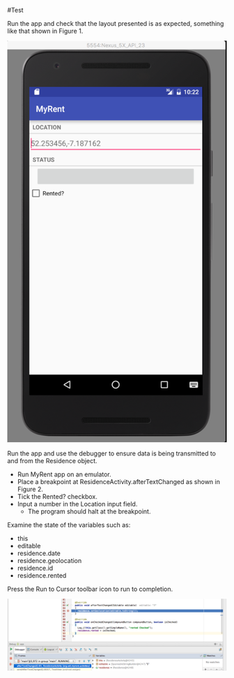 #Test


Run the app and check that the layout presented is as expected, something like that shown in Figure 1.

![Figure 1: MyRent](img/01.png)

Run the app and use the debugger to ensure data is being transmitted to and from the Residence object.

- Run MyRent app on an emulator.
- Place a breakpoint at ResidenceActivity.afterTextChanged as shown in Figure 2.
- Tick the Rented? checkbox.
- Input a number in the Location input field.
  - The program should halt at the breakpoint.

Examine the state of the variables such as:

- this
- editable
- residence.date
- residence.geolocation
- residence.id
- residence.rented

Press the Run to Cursor toolbar icon to run to completion.

![Figure 2: Using debugger to verify data input transmitted to model object](img/21.png)

